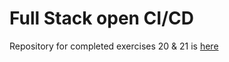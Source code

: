 # Full Stack open CI/CD

Repository for completed exercises 20 & 21 is [here](https://github.com/yellokat/full-stack-open-cicd)
